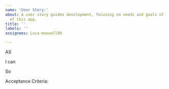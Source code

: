 ```yaml
---
name: 'User Story:'
about: A user story guides development, focusing on needs and goals of different users
  of this app.
title: ''
labels: ''
assignees: Luca-maxwell99

---
```


AS 

I can

So 

Acceptance Criteria:
